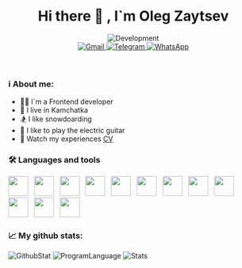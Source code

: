 
<header id="intro" align="center"> 
  <h1>Hi there 👋 , I`m Oleg Zaytsev</h1>
  <img src="https://media.giphy.com/media/f3iwJFOVOwuy7K6FFw/giphy.gif" alt="Development"/>
  <section id="contacts">
    <a href="mailto:zaytsevoi.90@gmail.com">
	    <img src="https://img.shields.io/badge/Gmail-D14836?style=for-the-badge&logo=gmail&logoColor=white" alt="Gmail"/>
    </a>  
    <a href="https://t.me/im0zi">
	    <img src="https://img.shields.io/badge/Telegram-2CA5E0?style=for-the-badge&logo=telegram&logoColor=white" alt="Telegram"/>
    </a> 
    <a href="https://wa.me/+79149930353">
      <img src="https://img.shields.io/badge/WhatsApp-25D366?style=for-the-badge&logo=whatsapp&logoColor=white" alt="WhatsApp"/>
    </a>
  </section>
</header>

### ℹ️ About me:
- 🧑‍💻 I`m a Frontend developer 
- 🌋 I live in Kamchatka 
- 🏂 I like snowdoarding
- 🎸 I like to play the electric guitar
- 📜 Watch my experiences [CV](https://ozihub.ru/cv)


### 🛠 Languages and tools
<section id="statistic">
  <img src='https://cdn.jsdelivr.net/gh/devicons/devicon/icons/html5/html5-original.svg' width="40"> &nbsp;
  <img src='https://cdn.jsdelivr.net/gh/devicons/devicon/icons/css3/css3-original.svg' width="40"> &nbsp;
  <img src='https://cdn.jsdelivr.net/gh/devicons/devicon/icons/javascript/javascript-original.svg' width="40"> &nbsp;
  <img src='https://cdn.jsdelivr.net/gh/devicons/devicon/icons/typescript/typescript-original.svg' width="40"> &nbsp;
  <img src='https://cdn.jsdelivr.net/gh/devicons/devicon/icons/react/react-original.svg' width="40"> &nbsp;
  <img src='https://cdn.jsdelivr.net/gh/devicons/devicon/icons/sass/sass-original.svg' width="40"> &nbsp;
  <img src='https://cdn.jsdelivr.net/gh/devicons/devicon/icons/webpack/webpack-original.svg' width="40"> &nbsp;
  <img src='https://vitejs.dev/logo.svg' width="40"> &nbsp;
  <img src='https://cdn.jsdelivr.net/gh/devicons/devicon/icons/nodejs/nodejs-original.svg' width="40"> &nbsp;
  <img src='https://cdn.jsdelivr.net/gh/devicons/devicon/icons/docker/docker-original.svg' width="40"> &nbsp;
  <img src='https://cdn.jsdelivr.net/gh/devicons/devicon/icons/git/git-original.svg' width="40"> &nbsp;
  <img src='https://cdn.jsdelivr.net/gh/devicons/devicon/icons/linux/linux-original.svg' width="40"> &nbsp;
</section>


### 📈 My github stats:
<section id="stats">
  <img src="http://github-profile-summary-cards.vercel.app/api/cards/profile-details?username=imozi&theme=react" alt="GithubStat"/>
  <img src="http://github-profile-summary-cards.vercel.app/api/cards/repos-per-language?username=imozi&theme=react" alt="ProgramLanguage"/>
  <img src="http://github-profile-summary-cards.vercel.app/api/cards/stats?username=imozi&theme=react" alt="Stats"/>
</section>

